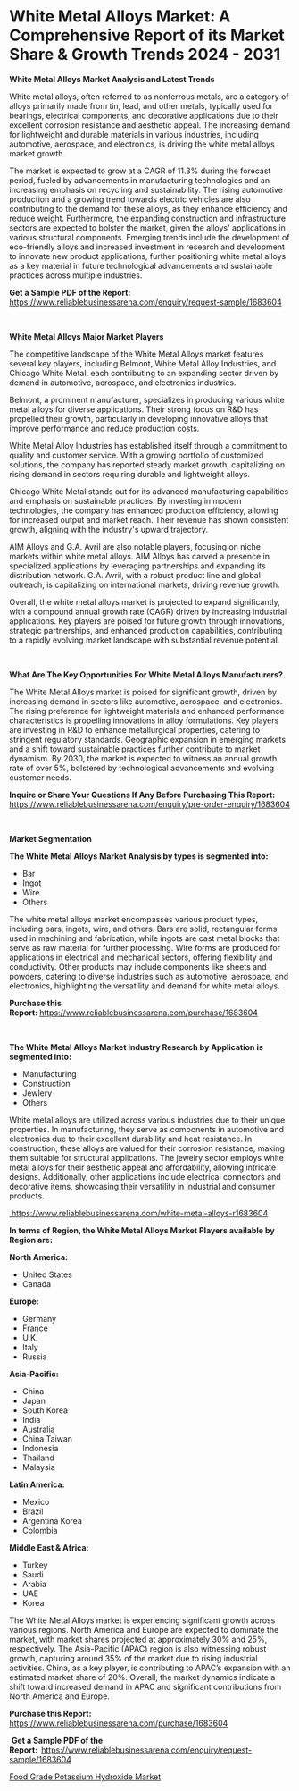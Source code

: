 <p><h1>White Metal Alloys Market: A Comprehensive Report of its Market Share & Growth Trends 2024 - 2031</h1></p><p><strong>White Metal Alloys Market Analysis and Latest Trends</strong></p>
<p><p>White metal alloys, often referred to as nonferrous metals, are a category of alloys primarily made from tin, lead, and other metals, typically used for bearings, electrical components, and decorative applications due to their excellent corrosion resistance and aesthetic appeal. The increasing demand for lightweight and durable materials in various industries, including automotive, aerospace, and electronics, is driving the white metal alloys market growth.</p><p>The market is expected to grow at a CAGR of 11.3% during the forecast period, fueled by advancements in manufacturing technologies and an increasing emphasis on recycling and sustainability. The rising automotive production and a growing trend towards electric vehicles are also contributing to the demand for these alloys, as they enhance efficiency and reduce weight. Furthermore, the expanding construction and infrastructure sectors are expected to bolster the market, given the alloys' applications in various structural components. Emerging trends include the development of eco-friendly alloys and increased investment in research and development to innovate new product applications, further positioning white metal alloys as a key material in future technological advancements and sustainable practices across multiple industries.</p></p>
<p><strong>Get a Sample PDF of the Report:&nbsp;</strong> <a href="https://www.reliablebusinessarena.com/enquiry/request-sample/1683604?utm_campaign=1932&utm_medium=2&utm_source=Github&utm_content=ia&utm_term=30122024&utm_id=white-metal-alloys">https://www.reliablebusinessarena.com/enquiry/request-sample/1683604</a></p>
<p>&nbsp;</p>
<p><strong>White Metal Alloys Major Market Players</strong></p>
<p><p>The competitive landscape of the White Metal Alloys market features several key players, including Belmont, White Metal Alloy Industries, and Chicago White Metal, each contributing to an expanding sector driven by demand in automotive, aerospace, and electronics industries.</p><p>Belmont, a prominent manufacturer, specializes in producing various white metal alloys for diverse applications. Their strong focus on R&D has propelled their growth, particularly in developing innovative alloys that improve performance and reduce production costs.</p><p>White Metal Alloy Industries has established itself through a commitment to quality and customer service. With a growing portfolio of customized solutions, the company has reported steady market growth, capitalizing on rising demand in sectors requiring durable and lightweight alloys.</p><p>Chicago White Metal stands out for its advanced manufacturing capabilities and emphasis on sustainable practices. By investing in modern technologies, the company has enhanced production efficiency, allowing for increased output and market reach. Their revenue has shown consistent growth, aligning with the industry's upward trajectory.</p><p>AIM Alloys and G.A. Avril are also notable players, focusing on niche markets within white metal alloys. AIM Alloys has carved a presence in specialized applications by leveraging partnerships and expanding its distribution network. G.A. Avril, with a robust product line and global outreach, is capitalizing on international markets, driving revenue growth.</p><p>Overall, the white metal alloys market is projected to expand significantly, with a compound annual growth rate (CAGR) driven by increasing industrial applications. Key players are poised for future growth through innovations, strategic partnerships, and enhanced production capabilities, contributing to a rapidly evolving market landscape with substantial revenue potential.</p></p>
<p>&nbsp;</p>
<p><strong>What Are The Key Opportunities For White Metal Alloys Manufacturers?</strong></p>
<p><p>The White Metal Alloys market is poised for significant growth, driven by increasing demand in sectors like automotive, aerospace, and electronics. The rising preference for lightweight materials and enhanced performance characteristics is propelling innovations in alloy formulations. Key players are investing in R&D to enhance metallurgical properties, catering to stringent regulatory standards. Geographic expansion in emerging markets and a shift toward sustainable practices further contribute to market dynamism. By 2030, the market is expected to witness an annual growth rate of over 5%, bolstered by technological advancements and evolving customer needs.</p></p>
<p><strong>Inquire or Share Your Questions If Any Before Purchasing This Report:</strong> <a href="https://www.reliablebusinessarena.com/enquiry/pre-order-enquiry/1683604?utm_campaign=1932&utm_medium=2&utm_source=Github&utm_content=ia&utm_term=30122024&utm_id=white-metal-alloys">https://www.reliablebusinessarena.com/enquiry/pre-order-enquiry/1683604</a></p>
<p>&nbsp;</p>
<p><strong>Market Segmentation</strong></p>
<p><strong>The White Metal Alloys Market Analysis by types is segmented into:</strong></p>
<p><ul><li>Bar</li><li>Ingot</li><li>Wire</li><li>Others</li></ul></p>
<p><p>The white metal alloys market encompasses various product types, including bars, ingots, wire, and others. Bars are solid, rectangular forms used in machining and fabrication, while ingots are cast metal blocks that serve as raw material for further processing. Wire forms are produced for applications in electrical and mechanical sectors, offering flexibility and conductivity. Other products may include components like sheets and powders, catering to diverse industries such as automotive, aerospace, and electronics, highlighting the versatility and demand for white metal alloys.</p></p>
<p><strong>Purchase this Report:&nbsp;</strong><a href="https://www.reliablebusinessarena.com/purchase/1683604?utm_campaign=1932&utm_medium=2&utm_source=Github&utm_content=ia&utm_term=30122024&utm_id=white-metal-alloys">https://www.reliablebusinessarena.com/purchase/1683604</a></p>
<p>&nbsp;</p>
<p><strong>The White Metal Alloys Market Industry Research by Application is segmented into:</strong></p>
<p><ul><li>Manufacturing</li><li>Construction</li><li>Jewlery</li><li>Others</li></ul></p>
<p><p>White metal alloys are utilized across various industries due to their unique properties. In manufacturing, they serve as components in automotive and electronics due to their excellent durability and heat resistance. In construction, these alloys are valued for their corrosion resistance, making them suitable for structural applications. The jewelry sector employs white metal alloys for their aesthetic appeal and affordability, allowing intricate designs. Additionally, other applications include electrical connectors and decorative items, showcasing their versatility in industrial and consumer products.</p></p>
<p><a href="https://www.reliablebusinessarena.com/white-metal-alloys-r1683604?utm_campaign=1932&utm_medium=2&utm_source=Github&utm_content=ia&utm_term=30122024&utm_id=white-metal-alloys">&nbsp;https://www.reliablebusinessarena.com/white-metal-alloys-r1683604</a></p>
<p><strong>In terms of Region, the White Metal Alloys Market Players available by Region are:</strong></p>
<p>
    <p> <strong> North America: </strong>
        <ul>
            <li>United States</li>
            <li>Canada</li>
        </ul>
        </p> 
    <p> <strong> Europe: </strong>
        <ul>
            <li>Germany</li>
            <li>France</li>
            <li>U.K.</li>
            <li>Italy</li>
            <li>Russia</li>
        </ul>
        </p> 
    <p> <strong> Asia-Pacific: </strong>
        <ul>
            <li>China</li>
            <li>Japan</li>
            <li>South Korea</li>
            <li>India</li>
            <li>Australia</li>
            <li>China Taiwan</li>
            <li>Indonesia</li>
            <li>Thailand</li>
            <li>Malaysia</li>
        </ul>
        </p> 
    <p> <strong> Latin America: </strong>
        <ul>
            <li>Mexico</li>
            <li>Brazil</li>
            <li>Argentina Korea</li>
            <li>Colombia</li>
        </ul>
        </p> 
    <p> <strong> Middle East & Africa: </strong>
        <ul>
            <li>Turkey</li>
            <li>Saudi</li>
            <li>Arabia</li>
            <li>UAE</li>
            <li>Korea</li>
        </ul>
    </p>
    </p>
<p><p>The White Metal Alloys market is experiencing significant growth across various regions. North America and Europe are expected to dominate the market, with market shares projected at approximately 30% and 25%, respectively. The Asia-Pacific (APAC) region is also witnessing robust growth, capturing around 35% of the market due to rising industrial activities. China, as a key player, is contributing to APAC’s expansion with an estimated market share of 20%. Overall, the market dynamics indicate a shift toward increased demand in APAC and significant contributions from North America and Europe.</p></p>
<p><strong>Purchase this Report: </strong><a href="https://www.reliablebusinessarena.com/purchase/1683604?utm_campaign=1932&utm_medium=2&utm_source=Github&utm_content=ia&utm_term=30122024&utm_id=white-metal-alloys">https://www.reliablebusinessarena.com/purchase/1683604</a></p>
<p>&nbsp;<strong>Get a Sample PDF of the Report:&nbsp;&nbsp;</strong><a href="https://www.reliablebusinessarena.com/enquiry/request-sample/1683604?utm_campaign=1932&utm_medium=2&utm_source=Github&utm_content=ia&utm_term=30122024&utm_id=white-metal-alloys">https://www.reliablebusinessarena.com/enquiry/request-sample/1683604</a></p>
<p><strong></strong></p>
<p><p><a href="https://github.com/luckyshygirl/Market-Research-Report-List-7/blob/main/food-grade-potassium-hydroxide-market.md?utm_campaign=1932&utm_medium=2&utm_source=Github&utm_content=ia&utm_term=30122024&utm_id=white-metal-alloys">Food Grade Potassium Hydroxide Market</a></p></p>
